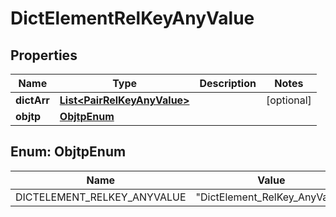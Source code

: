

# DictElementRelKeyAnyValue

## Properties

Name | Type | Description | Notes
------------ | ------------- | ------------- | -------------
**dictArr** | [**List&lt;PairRelKeyAnyValue&gt;**](PairRelKeyAnyValue.md) |  |  [optional]
**objtp** | [**ObjtpEnum**](#ObjtpEnum) |  | 



## Enum: ObjtpEnum

Name | Value
---- | -----
DICTELEMENT_RELKEY_ANYVALUE | &quot;DictElement_RelKey_AnyValue&quot;



